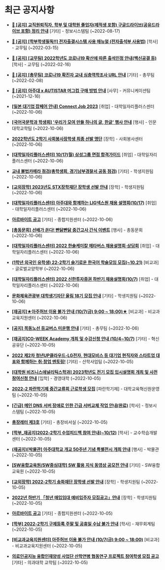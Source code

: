 # 최근 공지사항

* **[📌 [공지] 교직원퇴직자, 학부 및 대학원 졸업자(제적생 포함) 구글드라이브(공유드라이브 포함) 정리 안내](http://ajou.ac.kr/kr/ajou/notice.do?mode=view&amp;articleNo=202858&amp;article.offset=0&amp;articleLimit=30)**
 [기타] - 정보시스템팀 (~2022-08-17)

* **[📌 [공지] [학부학생필독!!] 전자출결시스템 사용 매뉴얼 (전자출석부 사용법)](http://ajou.ac.kr/kr/ajou/notice.do?mode=view&amp;articleNo=192571&amp;article.offset=0&amp;articleLimit=30)**
 [학사] - 교무팀 (~2022-03-15)

* **[📌 [공지] [교무팀] 2022학년도 코로나19 확산에 따른 출석인정 안내(백신공결 등)](http://ajou.ac.kr/kr/ajou/notice.do?mode=view&amp;articleNo=180913&amp;article.offset=0&amp;articleLimit=30)**
 [학사] - 교무팀 (~2022-02-16)

* **[📌 [공지] [총무팀] 코로나19 확진자 교내 심층역학조사 URL 안내](http://ajou.ac.kr/kr/ajou/notice.do?mode=view&amp;articleNo=180493&amp;article.offset=0&amp;articleLimit=30)**
 [기타] - 총무팀 (~2022-02-08)

* **[📌 [공지] 아주대 x AUTISTAR 머그컵 구매 방법 안내](http://ajou.ac.kr/kr/ajou/notice.do?mode=view&amp;articleNo=147976&amp;article.offset=0&amp;articleLimit=30)**
 [사무] - 커뮤니케이션팀 (~2021-12-16)

* **[[일본 대기업 잡페어 안내] Connect Job 2023](http://ajou.ac.kr/kr/ajou/notice.do?mode=view&amp;articleNo=204718&amp;article.offset=0&amp;articleLimit=30)**
 [취업] - 대학일자리플러스센터 (~2022-10-06)

* **[[국어국문학과 학생회] &#x27;우리가 모여 만들 하나의 글, 한글&#x27; 행사 안내](http://ajou.ac.kr/kr/ajou/notice.do?mode=view&amp;articleNo=204717&amp;article.offset=0&amp;articleLimit=30)**
 [행사] - 인문대학교학팀 (~2022-10-06)

* **[2022학년도 2학기 사회봉사장학생 최종 선발 명단](http://ajou.ac.kr/kr/ajou/notice.do?mode=view&amp;articleNo=204715&amp;article.offset=0&amp;articleLimit=30)**
 [장학] - 사회봉사센터 (~2022-10-06)

* **[[대학일자리플러스센터] 10/17(월) 삼성그룹 면접 합격가이드](http://ajou.ac.kr/kr/ajou/notice.do?mode=view&amp;articleNo=204710&amp;article.offset=0&amp;articleLimit=30)**
 [취업] - 대학일자리플러스센터 (~2022-10-06)

* **[교내 불법카메라 점검(총학생회, 경기남부경찰서 공동 점검)](http://ajou.ac.kr/kr/ajou/notice.do?mode=view&amp;articleNo=204709&amp;article.offset=0&amp;articleLimit=30)**
 [기타] - 학생지원팀 (~2022-10-06)

* **[[교외장학] 2023년도 STX장학재단 장학생 선발 안내](http://ajou.ac.kr/kr/ajou/notice.do?mode=view&amp;articleNo=204707&amp;article.offset=0&amp;articleLimit=30)**
 [장학] - 학생지원팀 (~2022-10-06)

* **[[대학일자리플러스센터] 아주대와 함께하는 LIG넥스원 채용 설명회(10/17)](http://ajou.ac.kr/kr/ajou/notice.do?mode=view&amp;articleNo=204706&amp;article.offset=0&amp;articleLimit=30)**
 [취업] - 대학일자리플러스센터 (~2022-10-06)

* **[아르바이트 공고](http://ajou.ac.kr/kr/ajou/notice.do?mode=view&amp;articleNo=204700&amp;article.offset=0&amp;articleLimit=30)**
 [기타] - 종합지원센터 (~2022-10-06)

* **[[총동문회] 선배가 쏜다! 빤닭빤닭 중간고사 간식 이벤트](http://ajou.ac.kr/kr/ajou/notice.do?mode=view&amp;articleNo=204699&amp;article.offset=0&amp;articleLimit=30)**
 [행사] - 총동문회 (~2022-10-06)

* **[[대학일자리플러스센터] 2022 한솔케미칼 메타버스 채용설명회·상담회](http://ajou.ac.kr/kr/ajou/notice.do?mode=view&amp;articleNo=204697&amp;article.offset=0&amp;articleLimit=30)**
 [취업] - 대학일자리플러스센터 (~2022-10-06)

* **[(1학년 외국인 유학생) 22-2학기 슬기로운 한국어 학술모임 모집(~10.21)](http://ajou.ac.kr/kr/ajou/notice.do?mode=view&amp;articleNo=204696&amp;article.offset=0&amp;articleLimit=30)**
 [비교과] - 글로벌교양학부 (~2022-10-06)

* **[[대학일자리플러스센터] 2022 신한투자증권 하반기 채용설명회(10/7)](http://ajou.ac.kr/kr/ajou/notice.do?mode=view&amp;articleNo=204695&amp;article.offset=0&amp;articleLimit=30)**
 [취업] - 대학일자리플러스센터 (~2022-10-06)

* **[문화체육관광부 대학생기자단 울림 18기 모집 안내](http://ajou.ac.kr/kr/ajou/notice.do?mode=view&amp;articleNo=204691&amp;article.offset=0&amp;articleLimit=30)**
 [기타] - 학생지원팀 (~2022-10-06)

* **[[재공지]★아주허브 이용 불가 안내 (10/7(금) 9:00 ~ 18:00)★](http://ajou.ac.kr/kr/ajou/notice.do?mode=view&amp;articleNo=204687&amp;article.offset=0&amp;articleLimit=30)**
 [비교과] - 비교과교육지원센터 (~2022-10-06)

* **[[공지] 목동노선 등교버스 미운행 안내](http://ajou.ac.kr/kr/ajou/notice.do?mode=view&amp;articleNo=204682&amp;article.offset=0&amp;articleLimit=30)**
 [기타] - 총무팀 (~2022-10-06)

* **[[재공지]CO-WEEK Academy 개최 및 수강신청 안내 (10/4~10/7)](http://ajou.ac.kr/kr/ajou/notice.do?mode=view&amp;articleNo=204679&amp;article.offset=0&amp;articleLimit=30)**
 [기타] - 혁신공유단 (~2022-10-05)

* **[2022 제2차 청년UP클라우드-LG전자, 현대모비스 등 대기업 현직자와 스타트업 대표와 함께하는 취·창업 멘토링!](http://ajou.ac.kr/kr/ajou/notice.do?mode=view&amp;articleNo=204678&amp;article.offset=0&amp;articleLimit=30)**
 [기타] - 산학사업팀 (~2022-10-05)

* **[[대학원 비즈니스애널리틱스학과] 2023학년도 전기 모집 입시설명회 개최 및 사전참여신청 안내](http://ajou.ac.kr/kr/ajou/notice.do?mode=view&amp;articleNo=204673&amp;article.offset=0&amp;articleLimit=30)**
 [입학] - 경영대학 (~2022-10-05)

* **[2022-2 파란학기제 중간교류회 근로학생 모집](http://ajou.ac.kr/kr/ajou/notice.do?mode=view&amp;articleNo=204670&amp;article.offset=0&amp;articleLimit=30)**
 [파란학기제] - 대학교육혁신원운영팀 (~2022-10-05)

* **[[긴급] 메인 DNS 서버 장애로 인한 긴급 서버교체 작업 안내(완료)](http://ajou.ac.kr/kr/ajou/notice.do?mode=view&amp;articleNo=204669&amp;article.offset=0&amp;articleLimit=30)**
 [학사] - 정보시스템팀 (~2022-10-05)

* **[총장레터 제3호](http://ajou.ac.kr/kr/ajou/notice.do?mode=view&amp;articleNo=204667&amp;article.offset=0&amp;articleLimit=30)**
 [기타] - 총장비서실 (~2022-10-05)

* **[[학부_재공지]2022-2학기 수업피드백 참여 안내(~10/12)](http://ajou.ac.kr/kr/ajou/notice.do?mode=view&amp;articleNo=204659&amp;article.offset=0&amp;articleLimit=30)**
 [학사] - 교수학습개발센터 (~2022-10-05)

* **[(재공지)[박물관] 아주대학교 개교 50주년 기념 특별전시 개최 안내](http://ajou.ac.kr/kr/ajou/notice.do?mode=view&amp;articleNo=204658&amp;article.offset=0&amp;articleLimit=30)**
 [행사] - 박물관 (~2022-10-05)

* **[[SW융합교육원/SW중심대학] SW 활용 지식 동영상 공모전 안내](http://ajou.ac.kr/kr/ajou/notice.do?mode=view&amp;articleNo=204657&amp;article.offset=0&amp;articleLimit=30)**
 [기타] - SW융합교육원 (~2022-10-05)

* **[[교외장학] 2022-2학기 송화재단 장학생 선발 안내](http://ajou.ac.kr/kr/ajou/notice.do?mode=view&amp;articleNo=204654&amp;article.offset=0&amp;articleLimit=30)**
 [장학] - 학생지원팀 (~2022-10-05)

* **[2022년 하반기 「청년 매입임대 예비입주자 모집공고」안내](http://ajou.ac.kr/kr/ajou/notice.do?mode=view&amp;articleNo=204653&amp;article.offset=0&amp;articleLimit=30)**
 [장학] - 학생지원팀 (~2022-10-05)

* **[아르바이트 공고](http://ajou.ac.kr/kr/ajou/notice.do?mode=view&amp;articleNo=204649&amp;article.offset=0&amp;articleLimit=30)**
 [기타] - 종합지원센터 (~2022-10-05)

* **[[학부] 2022-2학기 구제등록 주말 및 공휴일 수납 불가 안내](http://ajou.ac.kr/kr/ajou/notice.do?mode=view&amp;articleNo=204648&amp;article.offset=0&amp;articleLimit=30)**
 [학사] - 재무회계팀 (~2022-10-05)

* **[[비교과교육지원센터] 아주허브 이용 불가 안내 (10/7(금) 9:00 ~ 18:00)](http://ajou.ac.kr/kr/ajou/notice.do?mode=view&amp;articleNo=204641&amp;article.offset=0&amp;articleLimit=30)**
 [비교과] - 비교과교육지원센터 (~2022-10-05)

* **[의료인공지능 융합인재양성 사업단 산학연병 협동연구 프로젝트 참여학생 모집 공고](http://ajou.ac.kr/kr/ajou/notice.do?mode=view&amp;articleNo=204639&amp;article.offset=0&amp;articleLimit=30)**
 [기타] - 의과대학 교학팀 (~2022-10-05)
